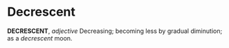 # Decrescent

**DECRESCENT**, _adjective_ Decreasing; becoming less by gradual diminution; as a _decrescent_ moon.